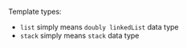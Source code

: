 Template types:

- `list` simply means `doubly linkedList` data type 
- `stack` simply means `stack` data type 